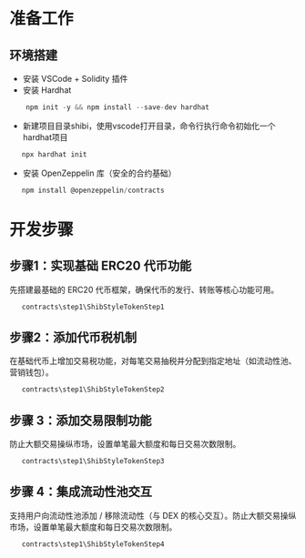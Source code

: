 # 准备工作
## 环境搭建
- 安装 VSCode + Solidity 插件
- 安装 Hardhat
```javascript
    npm init -y && npm install --save-dev hardhat
```
- 新建项目目录shibi，使用vscode打开目录，命令行执行命令初始化一个hardhat项目
 ```javascript
    npx hardhat init
```
- 安装 OpenZeppelin 库（安全的合约基础）
```javascript
   npm install @openzeppelin/contracts
```
# 开发步骤
## 步骤1：实现基础 ERC20 代币功能
先搭建最基础的 ERC20 代币框架，确保代币的发行、转账等核心功能可用。
```javascript
   contracts\step1\ShibStyleTokenStep1
```
## 步骤2：添加代币税机制
在基础代币上增加交易税功能，对每笔交易抽税并分配到指定地址（如流动性池、营销钱包）。
```javascript
   contracts\step1\ShibStyleTokenStep2
```

## 步骤 3：添加交易限制功能
防止大额交易操纵市场，设置单笔最大额度和每日交易次数限制。
```javascript
   contracts\step1\ShibStyleTokenStep3
```

## 步骤 4：集成流动性池交互
支持用户向流动性池添加 / 移除流动性（与 DEX 的核心交互）。防止大额交易操纵市场，设置单笔最大额度和每日交易次数限制。
```javascript
   contracts\step1\ShibStyleTokenStep4
```